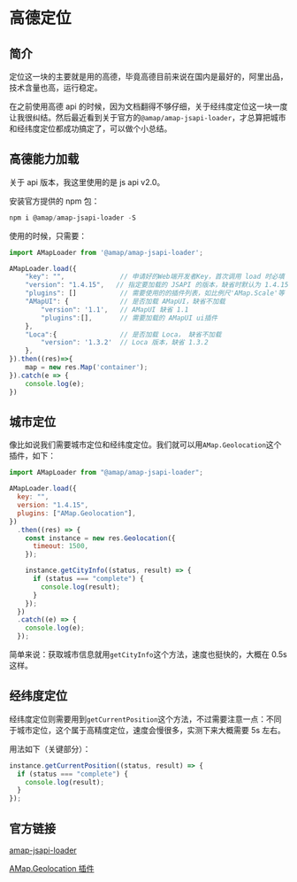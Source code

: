 # 高德定位

## 简介

定位这一块的主要就是用的高德，毕竟高德目前来说在国内是最好的，阿里出品，技术含量也高，运行稳定。

在之前使用高德 api 的时候，因为文档翻得不够仔细，关于经纬度定位这一块一度让我很纠结。然后最近看到关于官方的`@amap/amap-jsapi-loader`，才总算把城市和经纬度定位都成功搞定了，可以做个小总结。

## 高德能力加载

关于 api 版本，我这里使用的是 js api v2.0。

安装官方提供的 npm 包：

```powershell
npm i @amap/amap-jsapi-loader -S
```

使用的时候，只需要：

```js
import AMapLoader from '@amap/amap-jsapi-loader';

AMapLoader.load({
    "key": "",              // 申请好的Web端开发者Key，首次调用 load 时必填
    "version": "1.4.15",   // 指定要加载的 JSAPI 的版本，缺省时默认为 1.4.15
    "plugins": []           // 需要使用的的插件列表，如比例尺'AMap.Scale'等
    "AMapUI": {             // 是否加载 AMapUI，缺省不加载
        "version": '1.1',   // AMapUI 缺省 1.1
        "plugins":[],       // 需要加载的 AMapUI ui插件
    },
    "Loca":{                // 是否加载 Loca， 缺省不加载
        "version": '1.3.2'  // Loca 版本，缺省 1.3.2
    },
}).then((res)=>{
    map = new res.Map('container');
}).catch(e => {
    console.log(e);
})
```

## 城市定位

像比如说我们需要城市定位和经纬度定位。我们就可以用`AMap.Geolocation`这个插件，如下：

```js
import AMapLoader from "@amap/amap-jsapi-loader";

AMapLoader.load({
  key: "",
  version: "1.4.15",
  plugins: ["AMap.Geolocation"],
})
  .then((res) => {
    const instance = new res.Geolocation({
      timeout: 1500,
    });

    instance.getCityInfo((status, result) => {
      if (status === "complete") {
        console.log(result);
      }
    });
  })
  .catch((e) => {
    console.log(e);
  });
```

简单来说：获取城市信息就用`getCityInfo`这个方法，速度也挺快的，大概在 0.5s 这样。

## 经纬度定位

经纬度定位则需要用到`getCurrentPosition`这个方法，不过需要注意一点：不同于城市定位，这个属于高精度定位，速度会慢很多，实测下来大概需要 5s 左右。

用法如下（关键部分）：

```js
instance.getCurrentPosition((status, result) => {
  if (status === "complete") {
    console.log(result);
  }
});
```

## 官方链接

[amap-jsapi-loader](https://lbs.amap.com/api/jsapi-v2/guide/abc/load)

[AMap.Geolocation 插件](https://lbs.amap.com/api/javascript-api/reference/location#m_AMap.Geolocation)
